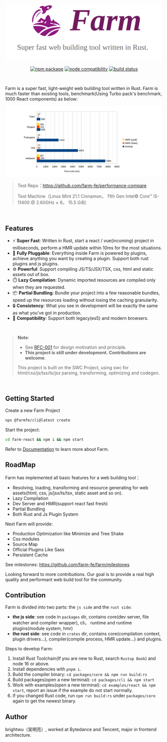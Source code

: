 <p align="center">
  <img src="./assets/banner.png" />
</p>

<p align="center">
  <a href="https://npmjs.com/package/@farmfe/core"><img src="https://img.shields.io/npm/v/@farmfe/core.svg" alt="npm package"></a>
  <a href="https://nodejs.org/en/about/releases/"><img src="https://img.shields.io/node/v/@farmfe/core.svg" alt="node compatibility"></a>
  <a href="https://github.com/farm-fe/farm/actions/workflows/rust-test.yaml"><img src="https://github.com/farm-fe/farm/actions/workflows/rust-test.yaml/badge.svg" alt="build status"></a>
</p>
<br/>

Farm is a super fast, light-weight web building tool written in Rust. Farm is much faster than existing tools, benchmark(Using Turbo pack's benchmark, 1000 React components) as below:

![xx](./assets/benchmark.png)

> Test Repo：https://github.com/farm-fe/performance-compare
>
> Test Machine（Linux Mint 21.1 Cinnamon， 11th Gen Intel© Core™ i5-11400 @ 2.60GHz × 6， 15.5 GiB）

<br />

## Features

- ⚡ **Super Fast**: Written in Rust, start a react / vue(incoming) project in milliseconds, perform a HMR update within 10ms for the most situations.
- 🧰 **Fully Pluggable**: Everything inside Farm is powered by plugins, achieve anything you want by creating a plugin. Support both rust plugins and js plugins.
- ⚙️ **Powerful**: Support compiling JS/TS/JSX/TSX, css, html and static assets out of box.
- ⏱️ **Lazy Compilation**: Dynamic imported resources are compiled only when they are requested.
- 📦 **Partial Bundling**: Bundle your project into a few reasonable bundles, speed up the resources loading without losing the caching granularity.
- 🔒 **Consistency**: What you see in development will be exactly the same as what you've got in production.
- 🌳 **Compatibility**: Support both legacy(es5) and modern browsers.

<br/>

> **Note**:
>
> - See [RFC-001](https://github.com/farm-fe/rfcs/blob/main/rfcs/001-core-architecture/rfc.md#motivation) for design motivation and principle.
> - **This project is still under development. Contributions are welcome**.
>
> This project is built on the SWC Project, using swc for html/css/js/tsx/ts/jsx parsing, transforming, optimizing and codegen.

<br/>

## Getting Started

Create a new Farm Project

```sh
npx @farmfe/cli@latest create
```

Start the project:

```sh
cd farm-react && npm i && npm start
```

Refer to [Documentation](https://farm-fe.github.io) to learn more about Farm.

## RoadMap

Farm has implemented all basic features for a web building tool：

- Resolving, loading, transforming and resource generating for web assets(html, css, js/jsx/ts/tsx, static asset and so on).
- Lazy Compilation
- Dev Server and HMR(support react fast fresh)
- Partial Bundling
- Both Rust and Js Plugin System

Next Farm will provide:

- Production Optimization like Minimize and Tree Shake
- Css modules
- Source Map
- Official Plugins Like Sass
- Persistent Cache

See milestones: https://github.com/farm-fe/farm/milestones

Looking forward to more contributions. Our goal is to provide a real high quality and performant web build tool for the community.

## Contribution

Farm is divided into two parts: the `js side` and the `rust side`:

- **the js side**: see code in `packages` dir, contains core(dev server, file watcher and compiler wrapper), cli， runtime and runtime plugins(module system, hmr)
- **the rust side**: see code in `crates` dir, contains core(compilation context, plugin drivers...), compiler(compile process, HMR update...) and plugins.

Steps to develop Farm:

1. Install Rust Toolchain(If you are new to Rust, search `Rustup Book`) and node 16 or above.
2. Install dependencies with `pnpm i`.
3. Build the compiler binary: `cd packages/core && npm run build:rs`
4. Build packages(open a new terminal): `cd packages/cli && npm start`
5. Work with examples(open a new terminal): `cd examples/react && npm start`, report an issue if the example do not start normally.
6. If you changed Rust code, run `npm run build:rs` under `packages/core` again to get the newest binary.

## Author

brightwu（吴明亮）, worked at Bytedance and Tencent, major in frontend architecture.
